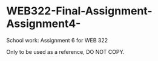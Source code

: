 # WEB322-Final-Assignment-Assignment4-
School work: Assignment 6 for WEB 322

Only to be used as a reference, DO NOT COPY.
